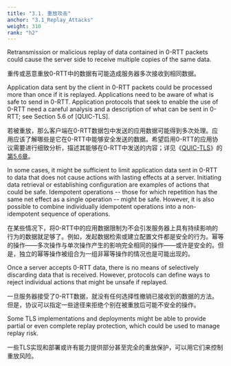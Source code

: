 ```yaml
---
title: "3.1. 重放攻击"
anchor: "3.1_Replay_Attacks"
weight: 310
rank: "h2"
---
```


Retransmission or malicious replay of data contained in 0-RTT packets could cause the server side to receive multiple copies of the same data.

重传或恶意重放0-RTT中的数据有可能造成服务器多次接收到相同数据。

Application data sent by the client in 0-RTT packets could be processed more than once if it is replayed. Applications need to be aware of what is safe to send in 0-RTT. Application protocols that seek to enable the use of 0-RTT need a careful analysis and a description of what can be sent in 0-RTT; see Section 5.6 of [QUIC-TLS].

若被重放，那么客户端在0-RTT数据包中发送的应用数据可能得到多次处理。应用应该了解哪些是它在0-RTT中能够安全发送的数据。希望启用0-RTT的应用协议需要进行细致分析，描述其能够在0-RTT中发送的内容；详见《[QUIC-TLS](../RFC9001_Chinese_Simplified)》的[第5.6章](../RFC9001_Chinese_Simplified/#5.6_Use_of_0-RTT_Keys)。

In some cases, it might be sufficient to limit application data sent in 0-RTT to data that does not cause actions with lasting effects at a server. Initiating data retrieval or establishing configuration are examples of actions that could be safe. Idempotent operations -- those for which repetition has the same net effect as a single operation -- might be safe. However, it is also possible to combine individually idempotent operations into a non-idempotent sequence of operations.

在某些情况下，将0-RTT中的应用数据限制为不会引发服务器上具有持续影响的行为的数据就足够了。例如，发起数据检索或建立配置文件都是安全的行为。幂等的操作——多次操作与单次操作产生的影响完全相同的操作——或许是安全的。但是，独立的幂等操作被组合为一组非幂等操作的情况也是可能出现的。

Once a server accepts 0-RTT data, there is no means of selectively discarding data that is received. However, protocols can define ways to reject individual actions that might be unsafe if replayed.

一旦服务器接受了0-RTT数据，就没有任何选择性撤销已接收到的数据的方法。但是，协议可以指定一些途径来拒绝个别在被重放后可能不安全的操作。

Some TLS implementations and deployments might be able to provide partial or even complete replay protection, which could be used to manage replay risk.

一些TLS实现和部署或许有能力提供部分甚至完全的重放保护，可以用它们来控制重放风险。
